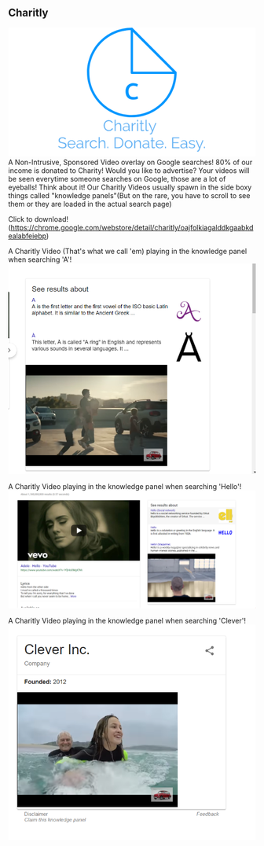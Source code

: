 ## Charitly
![image](LogoMakr_5qLGHf.png)
A Non-Intrusive, Sponsored Video overlay on Google searches! 80% of our income is donated to Charity!
Would you like to advertise? Your videos will be seen everytime someone searches on Google, those are a lot of eyeballs! Think about it!
Our Charitly Videos usually spawn in the side boxy things called "knowledge panels"(But on the rare, you have to scroll to see them or they are loaded in the actual search page)

Click to download!(https://chrome.google.com/webstore/detail/charitly/oajfolkiagalddkgaabkdealabfeiebp)

A Charitly Video (That's what we call 'em) playing in the knowledge panel when searching 'A'!
![image1](knowledgepanela.PNG)

A Charitly Video playing in the knowledge panel when searching 'Hello'!
![image2](knowledgepanelhello.PNG)

A Charitly Video playing in the knowledge panel when searching 'Clever'!
![image3](knowledgepanelsclever.PNG)


